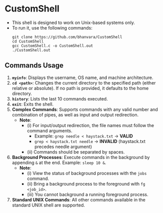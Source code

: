 # CustomShell

- This shell is designed to work on Unix-based systems only.
- To run it, use the following commands:
    ```shell
    git clone https://github.com/bhanvara/CustomShell
    cd CustomShell
    gcc CustomShell.c -o CustomShell.out
    ./CustomShell.out
    ```

## Commands Usage

1. **`myinfo`**: Displays the username, OS name, and machine architecture.
2. **`cd <path>`**: Changes the current directory to the specified path (either relative or absolute). If no path is provided, it defaults to the home directory.
3. **`history`**: Lists the last 10 commands executed.
4. **`exit`**: Exits the shell.
5. **Complex Commands**: Supports commands with any valid number and combination of pipes, as well as input and output redirection.
    - **Note**: 
        - (i) For input/output redirection, the file names must follow the command arguments.
            - Example: `grep needle < haystack.txt`  ->  **VALID**
            - `grep < haystack.txt needle`  ->  **INVALID** (haystack.txt precedes needle argument)
        - (ii) Commands should be separated by spaces.
6. **Background Processes**: Execute commands in the background by appending `&` at the end. Example: `sleep 10 &`.
    - **Note**: 
        - (i) View the status of background processes with the `jobs` command.
        - (ii) Bring a background process to the foreground with `fg <job_id>`.
        - (iii) You cannot background a running foreground process.
7. **Standard UNIX Commands**: All other commands available in the standard UNIX shell are supported.

